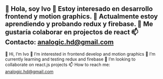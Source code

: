 👋 Hola, soy Ivo
👀 Estoy interesado en desarrollo frontend y motion graphics.
🌱 Actualmente estoy aprendiendo y probando redux y firebase.
💞️ Me gustaría colaborar en projectos de react
📫 Contacto: analogic.hd@gmail.com
--------------------------------------------------------------
👋 Hi, I’m Ivo
👀 I’m interested in frontend develop and motion graphics
🌱 I’m currently learning and testing redux and firebase
💞️ I’m looking to collaborate on react.js projects
📫 How to reach me: analogic.hd@gmail.com
